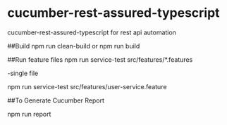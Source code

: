 # cucumber-rest-assured-typescript
cucumber-rest-assured-typescript for rest api automation

##Build
npm run clean-build
or
npm run build

##Run feature files
npm run service-test  src/features/*.features

-single file

npm run service-test  src/features/user-service.feature

##To Generate Cucumber Report

npm run report


